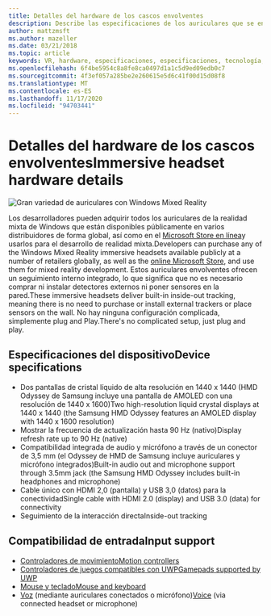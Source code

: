 ```yaml
---
title: Detalles del hardware de los cascos envolventes
description: Describe las especificaciones de los auriculares que se encuentran en la realidad mixta de Windows y ofrece el seguimiento de protección interior (no se requiere ninguna instalación externa).
author: mattzmsft
ms.author: mazeller
ms.date: 03/21/2018
ms.topic: article
keywords: VR, hardware, especificaciones, especificaciones, tecnología, sensores, medios ópticos, pantalla, auriculares de realidad mixta, auriculares de realidad virtual, qué es realidad virtual, auriculares envolventes
ms.openlocfilehash: 6f4be5954c8a8fe8ca0497d1a1c5d9ed09edb0c7
ms.sourcegitcommit: 4f3ef057a285be2e260615e5d6c41f00d15d08f8
ms.translationtype: MT
ms.contentlocale: es-ES
ms.lasthandoff: 11/17/2020
ms.locfileid: "94703441"
---
```

# <a name="immersive-headset-hardware-details"></a><span data-ttu-id="a6db9-104">Detalles del hardware de los cascos envolventes</span><span class="sxs-lookup"><span data-stu-id="a6db9-104">Immersive headset hardware details</span></span>

![Gran variedad de auriculares con Windows Mixed Reality](images/MR-headsets.png)

<span data-ttu-id="a6db9-106">Los desarrolladores pueden adquirir todos los auriculares de la realidad mixta de Windows que están disponibles públicamente en varios distribuidores de forma global, así como en el [Microsoft Store en línea](https://www.microsoft.com/store/collections/VRandMixedrealityheadsets)y usarlos para el desarrollo de realidad mixta.</span><span class="sxs-lookup"><span data-stu-id="a6db9-106">Developers can purchase any of the Windows Mixed Reality immersive headsets available publicly at a number of retailers globally, as well as the [online Microsoft Store](https://www.microsoft.com/store/collections/VRandMixedrealityheadsets), and use them for mixed reality development.</span></span> <span data-ttu-id="a6db9-107">Estos auriculares envolventes ofrecen un seguimiento interno integrado, lo que significa que no es necesario comprar ni instalar detectores externos ni poner sensores en la pared.</span><span class="sxs-lookup"><span data-stu-id="a6db9-107">These immersive headsets deliver built-in inside-out tracking, meaning there is no need to purchase or install external trackers or place sensors on the wall.</span></span> <span data-ttu-id="a6db9-108">No hay ninguna configuración complicada, simplemente plug and Play.</span><span class="sxs-lookup"><span data-stu-id="a6db9-108">There's no complicated setup, just plug and play.</span></span>

## <a name="device-specifications"></a><span data-ttu-id="a6db9-109">Especificaciones del dispositivo</span><span class="sxs-lookup"><span data-stu-id="a6db9-109">Device specifications</span></span>
* <span data-ttu-id="a6db9-110">Dos pantallas de cristal líquido de alta resolución en 1440 x 1440 (HMD Odyssey de Samsung incluye una pantalla de AMOLED con una resolución de 1440 x 1600)</span><span class="sxs-lookup"><span data-stu-id="a6db9-110">Two high-resolution liquid crystal displays at 1440 x 1440 (the Samsung HMD Odyssey features an AMOLED display with 1440 x 1600 resolution)</span></span>
* <span data-ttu-id="a6db9-111">Mostrar la frecuencia de actualización hasta 90 Hz (nativo)</span><span class="sxs-lookup"><span data-stu-id="a6db9-111">Display refresh rate up to 90 Hz (native)</span></span>
* <span data-ttu-id="a6db9-112">Compatibilidad integrada de audio y micrófono a través de un conector de 3,5 mm (el Odyssey de HMD de Samsung incluye auriculares y micrófono integrados)</span><span class="sxs-lookup"><span data-stu-id="a6db9-112">Built-in audio out and microphone support through 3.5mm jack (the Samsung HMD Odyssey includes built-in headphones and microphone)</span></span>
* <span data-ttu-id="a6db9-113">Cable único con HDMI 2,0 (pantalla) y USB 3,0 (datos) para la conectividad</span><span class="sxs-lookup"><span data-stu-id="a6db9-113">Single cable with HDMI 2.0 (display) and USB 3.0 (data) for connectivity</span></span>
* <span data-ttu-id="a6db9-114">Seguimiento de la interacción directa</span><span class="sxs-lookup"><span data-stu-id="a6db9-114">Inside-out tracking</span></span>

## <a name="input-support"></a><span data-ttu-id="a6db9-115">Compatibilidad de entrada</span><span class="sxs-lookup"><span data-stu-id="a6db9-115">Input support</span></span>
* [<span data-ttu-id="a6db9-116">Controladores de movimiento</span><span class="sxs-lookup"><span data-stu-id="a6db9-116">Motion controllers</span></span>](../design/motion-controllers.md)
* [<span data-ttu-id="a6db9-117">Controladores de juegos compatibles con UWP</span><span class="sxs-lookup"><span data-stu-id="a6db9-117">Gamepads supported by UWP</span></span>](hardware-accessories.md)
* [<span data-ttu-id="a6db9-118">Mouse y teclado</span><span class="sxs-lookup"><span data-stu-id="a6db9-118">Mouse and keyboard</span></span>](hardware-accessories.md)
* <span data-ttu-id="a6db9-119">[Voz](../design/voice-input.md) (mediante auriculares conectados o micrófono)</span><span class="sxs-lookup"><span data-stu-id="a6db9-119">[Voice](../design/voice-input.md) (via connected headset or microphone)</span></span>


